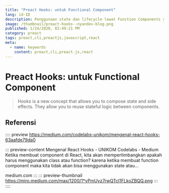 ```yaml
---
title: "Preact Hooks: untuk Functional Component"
lang: id-ID
description: Penggunaan state dan lifecycle lewat Function Components yang lebih ringkas.
image: /thumbnail/preact-hooks--nyandev-blog.png
published: 1/24/2020, 02:49:21 PM
category: preact
tags: preact,cli,preactjs,javascript,react
meta:
  - name: keywords
    content: preact,cli,preact.js,react
---
```

# Preact Hooks: untuk Functional Component

<Author name="Ryan Aunur Rassyid" />
<FeaturedImage src="/images/preact-hooks--nyandev-blog-cover.png" />

> Hooks is a new concept that allows you to compose state and side effects. They allow you to reuse stateful logic between components.

## Referensi
:::: preview https://medium.com/codelabs-unikom/mengenal-react-hooks-63aafde79da0

::: preview-content Mengenal React Hooks - UNIKOM Codelabs - Medium
Ketika membuat component di React, kita akan mempertimbangkan apakah harus menggunakan class atau function? karena ketika membuat function component maka kita tidak akan bisa menggunakan state atau…

medium.com
:::
::: preview-thumbnail https://miro.medium.com/max/1200/1*yPmUyz7rwQTcI1FLkoZBQQ.png
:::
::::
